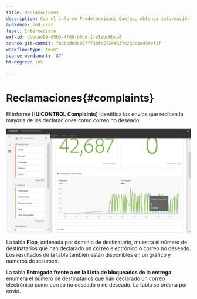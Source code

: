 ```yaml
---
title: Reclamaciones
description: Con el informe Predeterminado Quejas, obtenga información sobre la cantidad de tiempo que se declaró la entrega como correo no deseado.
audience: end-user
level: Intermediate
exl-id: dbbced99-85b3-4f88-b0cd-1fe1abc6bca8
source-git-commit: fb5bcde9c087f73bfe5724463fe280c1e494ef1f
workflow-type: tm+mt
source-wordcount: '87'
ht-degree: 18%

---
```


# Reclamaciones{#complaints}

El informe **[!UICONTROL Complaints]** identifica los envíos que reciben la mayoría de las declaraciones como correo no deseado.

![](assets/delivery_reports_complaints.png)

La tabla **Flop**, ordenada por dominio de destinatario, muestra el número de destinatarios que han declarado un correo electrónico o correo no deseado. Los resultados de la tabla también están disponibles en un gráfico y números de resumen.

La tabla **Entregado frente a en la Lista de bloqueados de la entrega** enumera el número de destinatarios que han declarado un correo electrónico como correo no deseado o no deseado. La tabla se ordena por envío.
